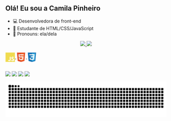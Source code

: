 ## Olá! Eu sou a Camila Pinheiro


- 💻 Desenvolvedora de front-end
- 🌱 Estudante de HTML/CSS/JavaScript
- 👯 Pronouns: ela/dela

<div align="center">
  <a href="https://github.com/MilaPinheiro">
  <img height="180em" src="https://github-readme-stats.vercel.app/api?username=MilaPinheiro&show_icons=true&theme=dracula&include_all_commits=true&count_private=true"/>
  <img height="180em" src="https://github-readme-stats.vercel.app/api/top-langs/?username=MilaPinheiro&layout=compact&langs_count=7&theme=dracula"/>
</div>
<div style="display: inline_block"><br>
  <img align="center" alt="Mila-Js" height="30" width="30" src="https://raw.githubusercontent.com/devicons/devicon/master/icons/javascript/javascript-plain.svg">
  <img align="center" alt="Mila-HTML" height="30" width="30" src="https://raw.githubusercontent.com/devicons/devicon/master/icons/html5/html5-original.svg">
  <img align="center" alt="Mila-CSS" height="30" width="30" src="https://raw.githubusercontent.com/devicons/devicon/master/icons/css3/css3-original.svg">
          
 </div>

 ##
 
<div>
  <a href="https://instagram.com/_mihsp" target="_blank"><img src="https://img.shields.io/badge/-Instagram-%23E4405F?style=for-the-badge&logo=instagram&logoColor=white" target="_blank"></a>
 <a href="https://discord.gg" target="_blank"><img src="https://img.shields.io/badge/Discord-7289DA?style=for-the-badge&logo=discord&logoColor=white" target="_blank"></a> 
  <a href = "camilapinheiromk7@gmail.com"><img src="https://img.shields.io/badge/-Gmail-%23333?style=for-the-badge&logo=gmail&logoColor=white" target="_blank"></a>
  <a href="https://www.linkedin.com/in/camilapinheiro/" target="_blank"><img src="https://img.shields.io/badge/-LinkedIn-%230077B5?style=for-the-badge&logo=linkedin&logoColor=white" target="_blank"></a> 
</div>
  
  ![Snake animation](https://github.com/MilaPinheiro/MilaPinheiro/blob/output/github-contribution-grid-snake.svg)
